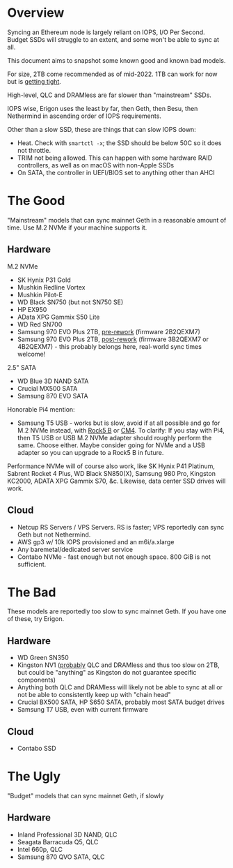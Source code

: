 # Overview

Syncing an Ethereum node is largely reliant on IOPS, I/O Per Second. Budget SSDs will struggle to an extent, and some won't be able to sync at all.

This document aims to snapshot some known good and known bad models. 

For size, 2TB come recommended as of mid-2022. 1TB can work for now but is [getting tight](https://gist.github.com/yorickdowne/e4b271e1cbe8c8873884e08705084362).

High-level, QLC and DRAMless are far slower than "mainstream" SSDs.

IOPS wise, Erigon uses the least by far, then Geth, then Besu, then Nethermind in ascending order of IOPS requirements.

Other than a slow SSD, these are things that can slow IOPS down:
- Heat. Check with `smartctl -x`; the SSD should be below 50C so it does not throttle.
- TRIM not being allowed. This can happen with some hardware RAID controllers, as well as on macOS with non-Apple SSDs
- On SATA, the controller in UEFI/BIOS set to anything other than AHCI

# The Good

"Mainstream" models that can sync mainnet Geth in a reasonable amount of time. Use M.2 NVMe if your machine supports it.

## Hardware

M.2 NVMe
- SK Hynix P31 Gold
- Mushkin Redline Vortex
- Mushkin Pilot-E
- WD Black SN750 (but not SN750 SE)
- HP EX950
- AData XPG Gammix S50 Lite
- WD Red SN700
- Samsung 970 EVO Plus 2TB, [pre-rework](https://www.tomshardware.com/news/samsung-is-swapping-ssd-parts-too) (firmware 2B2QEXM7)
- Samsung 970 EVO Plus 2TB, [post-rework](https://www.tomshardware.com/news/samsung-is-swapping-ssd-parts-too) (firmware 3B2QEXM7 or 4B2QEXM7) - this probably belongs here, real-world sync times welcome!

2.5" SATA
- WD Blue 3D NAND SATA
- Crucial MX500 SATA
- Samsung 870 EVO SATA

Honorable Pi4 mention:

- Samsung T5 USB - works but is slow, avoid if at all possible and go for M.2 NVMe instead, with [Rock5 B](https://ameridroid.com/products/rock5-model-b) or [CM4](https://thepihut.com/products/pci-e-to-m-2-adapter-for-raspberry-pi-cm4-io-board). To clarify: If you stay with Pi4, then T5 USB or USB M.2 NVMe adapter should roughly perform the same. Choose either. Maybe consider going for NVMe and a USB adapter so you can upgrade to a Rock5 B in future.

Performance NVMe will of course also work, like SK Hynix P41 Platinum, Sabrent Rocket 4 Plus, WD Black SN850(X), Samsung 980 Pro, Kingston KC2000, ADATA XPG Gammix S70, &c. Likewise, data center SSD drives will work.

## Cloud

- Netcup RS Servers / VPS Servers. RS is faster; VPS reportedly can sync Geth but not Nethermind.
- AWS gp3 w/ 10k IOPS provisioned and an m6i/a.xlarge
- Any baremetal/dedicated server service
- Contabo NVMe - fast enough but not enough space. 800 GiB is not sufficient.

# The Bad

These models are reportedly too slow to sync mainnet Geth. If you have one of these, try Erigon.

## Hardware

- WD Green SN350
- Kingston NV1 ([probably](https://www.techpowerup.com/290339/psa-kingston-nv1-ssd-comes-with-a-hardware-spec-lottery-tlc-or-qlc-smi-or-phison) QLC and DRAMless and thus too slow on 2TB, but could be "anything" as Kingston do not guarantee specific components)
- Anything both QLC and DRAMless will likely not be able to sync at all or not be able to consistently keep up with "chain head"
- Crucial BX500 SATA, HP S650 SATA, probably most SATA budget drives
- Samsung T7 USB, even with current firmware

## Cloud

- Contabo SSD

# The Ugly

"Budget" models that can sync mainnet Geth, if slowly

## Hardware

- Inland Professional 3D NAND, QLC
- Seagata Barracuda Q5, QLC
- Intel 660p, QLC
- Samsung 870 QVO SATA, QLC
